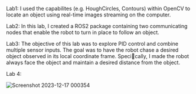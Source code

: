 Lab1:
I used the capabilites (e.g. HoughCircles, Contours) within OpenCV to locate an object using real-time images streaming on the computer.

Lab2:
In this lab, I created a ROS2 package containing two communicating nodes that enable the robot to turn in place to follow an object.

Lab3:
The objective of this lab was to explore PID control and combine multiple sensor inputs. The goal was to have the robot chase a desired object observed in its local coordinate frame. Specically, I made the robot always face the object and maintain a desired distance from the object. 

Lab 4:

![Screenshot 2023-12-17 000354](https://github.com/AbirathR/Turtlebot3-Burger/assets/67257433/e9189e9a-62f4-4226-a9b5-9129d7021d4c)
